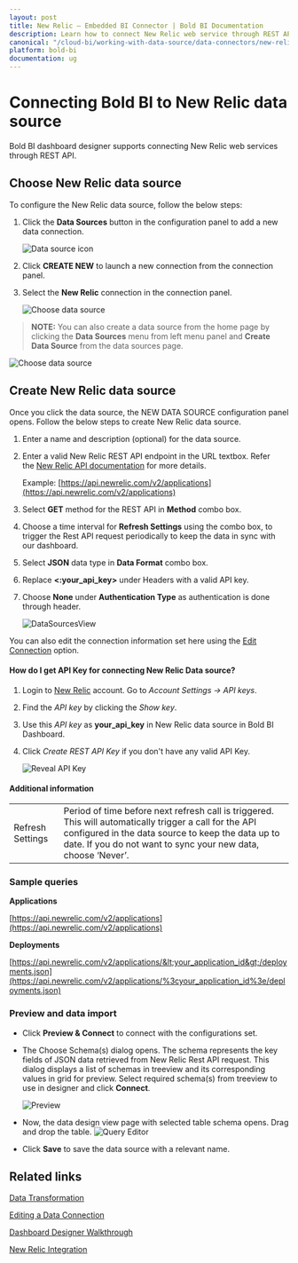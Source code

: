 ```yaml
---
layout: post
title: New Relic – Embedded BI Connector | Bold BI Documentation
description: Learn how to connect New Relic web service through REST API endpoint with Bold BI Embedded and create data source.
canonical: "/cloud-bi/working-with-data-source/data-connectors/new-relic/"
platform: bold-bi
documentation: ug
---
```


# Connecting Bold BI to New Relic data source
Bold BI dashboard designer supports connecting New Relic web services through REST API.

## Choose New Relic data source
To configure the New Relic data source, follow the below steps:
1. Click the **Data Sources** button in the configuration panel to add a new data connection.

   ![Data source icon](/static/assets/embedded/working-with-datasource/data-connectors/images/common/DataSourcesIcon.png)

2. Click **CREATE NEW** to launch a new connection from the connection panel.
3. Select the **New Relic** connection in the connection panel.

   ![Choose data source](/static/assets/embedded/working-with-datasource/data-connectors/images/new-relic/ChooseDS.png)

> **NOTE:**  You can also create a data source from the home page by clicking the **Data Sources** menu from left menu panel and **Create Data Source** from the data sources page.

   ![Choose data source](/static/assets/embedded/working-with-datasource/data-connectors/images/new-relic/ChooseDS_server.png)

## Create New Relic data source
Once you click the data source, the NEW DATA SOURCE configuration panel opens. Follow the below steps to create New Relic data source.
1. Enter a name and description (optional) for the data source.
2. Enter a valid New Relic REST API endpoint in the URL textbox. Refer the [New Relic API documentation](https://docs.newrelic.com/docs/apis) for more details.

    Example: [https://api.newrelic.com/v2/applications](https://api.newrelic.com/v2/applications)

3. Select **GET** method for the REST API in **Method** combo box.
4. Choose a time interval for **Refresh Settings** using the combo box, to trigger the Rest API request periodically to keep the data in sync with our dashboard.  
5. Select **JSON** data type in **Data Format** combo box.
6. Replace **&lt;:your_api_key&gt;** under Headers with a valid API key.
7. Choose **None** under **Authentication Type** as authentication is done through header.

    ![DataSourcesView](/static/assets/embedded/working-with-datasource/data-connectors/images/new-relic/DataSourcesView.png)

You can also edit the connection information set here using the [Edit Connection](/embedded-bi/working-with-data-source/editing-a-data-connection/) option.

#### How do I get API Key for connecting New Relic Data source?
1. Login to [New Relic](https://login.newrelic.com/login) account. Go to *Account Settings -> API keys*.
2. Find the *API key* by clicking the *Show key*.
3. Use this *API key* as **your_api_key** in New Relic data source in Bold BI Dashboard.
4. Click *Create REST API Key* if you don't have any valid API Key.

   ![Reveal API Key](/static/assets/embedded/working-with-datasource/data-connectors/images/new-relic/APIKey.png)

#### Additional information
<table width="600">
<tr>
<td>
Refresh Settings
</td>
<td>
Period of time before next refresh call is triggered. This will automatically trigger a call for the API configured in the data source to keep the data up to date. If you do not want to sync your new data, choose ‘Never’.
</td>
</tr>
</table>

### Sample queries

**Applications**

[https://api.newrelic.com/v2/applications](https://api.newrelic.com/v2/applications)

**Deployments**

[https://api.newrelic.com/v2/applications/&lt;your_application_id&gt;/deployments.json](https://api.newrelic.com/v2/applications/%3cyour_application_id%3e/deployments.json)

### Preview and data import
* Click **Preview & Connect** to connect with the configurations set.
* The Choose Schema(s) dialog opens. The schema represents the key fields of JSON data retrieved from New Relic Rest API request. This dialog displays a list of schemas in treeview and its corresponding values in grid for preview. Select required schema(s) from treeview to use in designer and click **Connect**.

   ![Preview](/static/assets/embedded/working-with-datasource/data-connectors/images/common/Preview.png)

* Now, the data design view page with selected table schema opens. Drag and drop the table.
   ![Query Editor](/static/assets/embedded/working-with-datasource/data-connectors/images/common/QueryEditor.png)

* Click **Save** to save the data source with a relevant name.

## Related links
[Data Transformation](/embedded-bi/working-with-data-source/transforming-data/joining-table/)

[Editing a Data Connection](/embedded-bi/working-with-data-source/editing-a-data-connection/)   

[Dashboard Designer Walkthrough](/embedded-bi/getting-started/quick-start/)

[New Relic Integration](https://www.boldbi.com/integrations/new-relic?utm_source=syncfusion&utm_medium=documentation&utm_campaign=boldbinewrelicintegration)